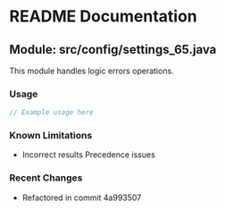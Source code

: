 # README Documentation

## Module: src/config/settings_65.java

This module handles logic errors operations.

### Usage

```javascript
// Example usage here
```

### Known Limitations

- Incorrect results Precedence issues

### Recent Changes

- Refactored in commit 4a993507

